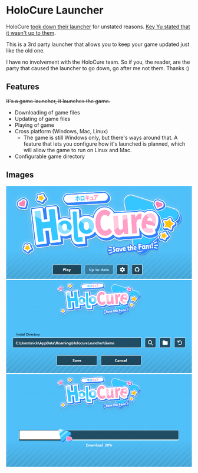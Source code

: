 # HoloCure Launcher

HoloCure [took down their launcher](https://twitter.com/HoloCureGame/status/1652020979051405312) for unstated reasons. [Key Yu stated that it wasn't up to them](https://www.reddit.com/r/holocure/comments/1326pzc/comment/ji3mbaf/).

This is a 3rd party launcher that allows you to keep your game updated just like the old one.

I have no involvement with the HoloCure team. So if you, the reader, are the party that caused the launcher to go down, go after me not them. Thanks :)

## Features

~~It's a game launcher, it launches the game.~~

- Downloading of game files
- Updating of game files
- Playing of game
- Cross platform (Windows, Mac, Linux)
  - The game is still Windows only, but there's ways around that. A feature that lets you configure how it's launched is planned, which will allow the game to run on Linux and Mac.
- Configurable game directory

## Images

![Main menu](./.github/img/preview_1.png) ![Settings](./.github/img/preview_2.png) ![Download progress](./.github/img/preview_3.png)
